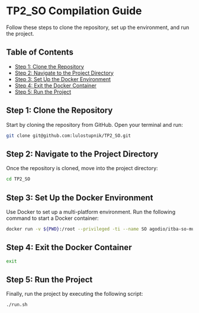 
# TP2_SO Compilation Guide

Follow these steps to clone the repository, set up the environment, and run the project.

## Table of Contents
- [Step 1: Clone the Repository](#step-1-clone-the-repository)
- [Step 2: Navigate to the Project Directory](#step-2-navigate-to-the-project-directory)
- [Step 3: Set Up the Docker Environment](#step-3-set-up-the-docker-environment)
- [Step 4: Exit the Docker Container](#step-4-exit-the-docker-container)
- [Step 5: Run the Project](#step-5-run-the-project)

## Step 1: Clone the Repository
Start by cloning the repository from GitHub. Open your terminal and run:
```sh
git clone git@github.com:lulostupnik/TP2_SO.git
```

## Step 2: Navigate to the Project Directory
Once the repository is cloned, move into the project directory:
```sh
cd TP2_SO
```

## Step 3: Set Up the Docker Environment
Use Docker to set up a multi-platform environment. Run the following command to start a Docker container:
```sh
docker run -v ${PWD}:/root --privileged -ti --name SO agodio/itba-so-multi-platform:3.0
```

## Step 4: Exit the Docker Container

```sh
exit
```

## Step 5: Run the Project
Finally, run the project by executing the following script:
```sh
./run.sh
```


